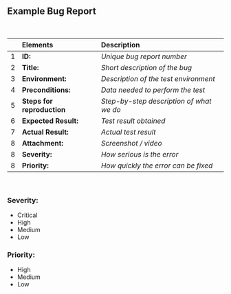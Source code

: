 ## Example Bug Report

<br>

|     | Elements                   | Description                              |
| :-- | :------------------------- | :--------------------------------------- |
| 1   | **ID:**                    | _Unique bug report number_               |
| 2   | **Title:**                 | _Short description of the bug_           |
| 3   | **Environment:**           | _Description of the test environment_    |
| 4   | **Preconditions:**         | _Data needed to perform the test_        |
| 5   | **Steps for reproduction** | _Step-by-step description of what we do_ |
| 6   | **Expected Result:**       | _Test result obtained_                   |
| 7   | **Actual Result:**         | _Actual test result_                     |
| 8   | **Attachment:**            | _Screenshot / video_                     |
| 8   | **Severity:**              | _How serious is the error_               |
| 8   | **Priority:**              | _How quickly the error can be fixed_     |

<br>

### Severity:
- Critical
- High
- Medium
- Low

### Priority:
- High
- Medium
- Low